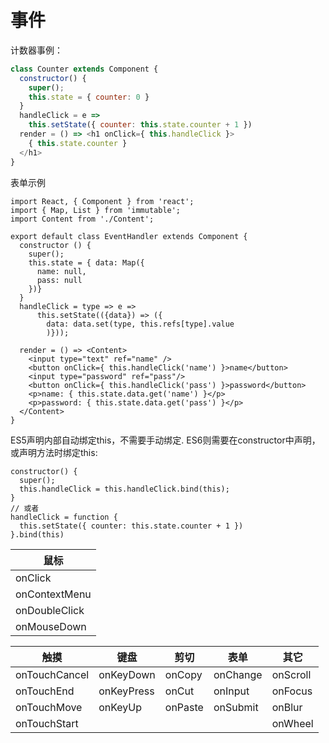事件
===
计数器事例：
```js
class Counter extends Component {
  constructor() {
    super();
    this.state = { counter: 0 }
  }
  handleClick = e =>
    this.setState({ counter: this.state.counter + 1 })
  render = () => <h1 onClick={ this.handleClick }>
    { this.state.counter }
  </h1>
}
```
表单示例
```
import React, { Component } from 'react';
import { Map, List } from 'immutable';
import Content from './Content';

export default class EventHandler extends Component {
  constructor () {
    super();
    this.state = { data: Map({
      name: null,
      pass: null
    })}
  }
  handleClick = type => e =>
      this.setState(({data}) => ({
        data: data.set(type, this.refs[type].value
        )}));

  render = () => <Content>
    <input type="text" ref="name" />
    <button onClick={ this.handleClick('name') }>name</button>
    <input type="password" ref="pass"/>
    <button onClick={ this.handleClick('pass') }>password</button>
    <p>name: { this.state.data.get('name') }</p>
    <p>password: { this.state.data.get('pass') }</p>
  </Content>
}
```

ES5声明内部自动绑定this，不需要手动绑定.
ES6则需要在constructor中声明，或声明方法时绑定this:
```
constructor() {
  super();
  this.handleClick = this.handleClick.bind(this);
}
// 或者
handleClick = function {
  this.setState({ counter: this.state.counter + 1 })
}.bind(this)
```

| 鼠标 |
|-|
| onClick       | onMouseEnter | onMouseOver | onDragEnd   | onDragOver
| onContextMenu | onMouseLeave | onMouseUp   | onDragEnter | onDragStart
| onDoubleClick | onMouseMove  | onDrop      | onDragExit  ||
| onMouseDown   | onMouseOut   | onDrag      | onDragLeave |||

| 触摸          | 键盘       | 剪切     | 表单     | 其它     |
| -------------|------------| ------- | ---------|----------|
| onTouchCancel| onKeyDown  | onCopy  | onChange | onScroll |
| onTouchEnd   | onKeyPress | onCut   | onInput  | onFocus  |
| onTouchMove  | onKeyUp    | onPaste | onSubmit | onBlur   |
| onTouchStart |            |         |          | onWheel  |
